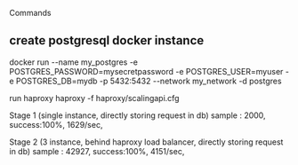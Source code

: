 Commands
## create postgresql docker instance
docker run --name my_postgres -e POSTGRES_PASSWORD=mysecretpassword -e POSTGRES_USER=myuser -e POSTGRES_DB=mydb -p 5432:5432 --network my_network -d postgres


run haproxy
haproxy -f haproxy/scalingapi.cfg

Stage 1 (single instance, directly storing request in db) 
sample : 2000, success:100%,   1629/sec, 

Stage 2 (3 instance, behind haproxy load balancer, directly storing request in db)
sample : 42927, success:100%,   4151/sec, 
